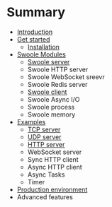 # Summary

* [Introduction](README.md)
* [Get started](chapter1.md)
  * [Installation](chapter1/installation.md)
* [Swoole Modules](modules.md)
  * [Swoole server](modules/swoole-server.md)
  * Swoole HTTP server
  * Swoole WebSocket sreevr
  * Swoole Redis server
  * [Swoole client](modules/swoole-clinet.md)
  * Swoole Async I/O
  * Swoole process
  * Swoole memory
* [Examples](examples.md)
  * [TCP server](examples/tcp-server.md)
  * [UDP server](examples/udp-server-example.md)
  * [HTTP server](examples/http-server-example.md)
  * WebSocket server
  * Sync HTTP client
  * Async HTTP client
  * Async Tasks
  * Timer
* [Production environment](production-environment.md)
* Advanced features

